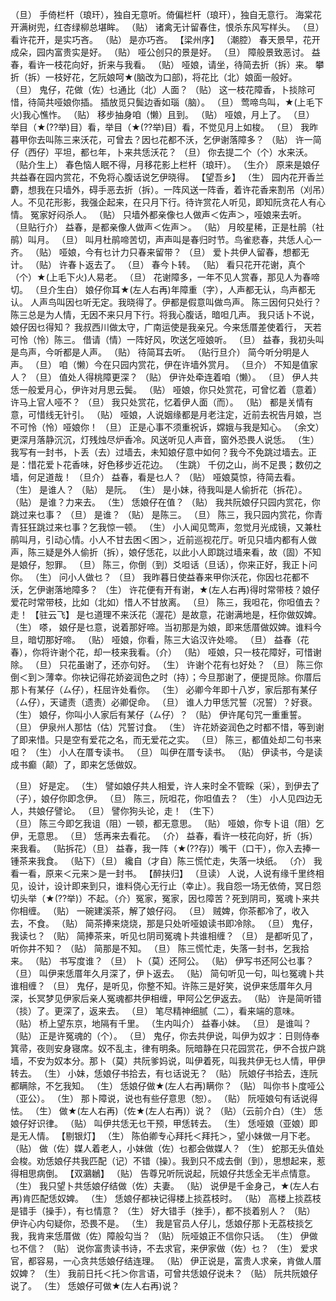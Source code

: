 <!-- { "loadSidebar": true } -->
（旦） 手倚栏杆（琅玕），独自无意听。倚偏栏杆（琅玕），独自无意行。 
 海棠花开满树兜，红杏绿柳总堪眸。 
（贴） 诸禽无计留春住，恨杀东风写样头。 
（旦） 看许花开，是实巧吝。 
（贴） 是亦巧吝。 
【梁州序】
（潮腔） 春天景早，花开成朵，园内富贵实是好。 
（贴） 哑公创只的景是好。 
（旦） 障般景致恶讨。 
 益春，看许一枝花向好，折来与我看。 
（贴） 哑娘，请坐，待简去折（拆）来。 
 攀折（拆）一枝好花，乞阮娘呵★(脑改为口部)，将花比（北）娘面一般好。 
（旦） 鬼仔，花做（佐）乜通比（北）人面？ 
（贴） 这一枝花障香，卜掞除可惜，待简共哑娘你插。 
 插放觅只鬓边香如瑙（脑）。 
（旦） 莺啼鸟叫，★(上毛下火)我心憔怍。 
（贴） 移步抽身咱（懒）且到。 
（贴） 哑娘，月上了。 
（旦） 举目（★(??举)目）看，举目（★(??举)目）看，不觉见月上如梭。 
（旦） 我昨暮甲你去叫陈三来沃花，可曾去？因乜花都不沃，乞伊谢落障多？ 
（贴） 许一简仔（西仔）平坦，都乜年，卜来共恁沃花？ 
（旦） 你去提二个（个）水来沃。 
（贴介生上） 春色恼人眠不得，月移花影上栏杆（琅玕）。 
（生介） 原来是娘仔共益春在园内赏花，不免将心腹话说乞伊晓得。 
【望吾乡】
（生） 园内花开香兰麝，想我在只墙外，碍手恶去折（拆）。一阵风送一阵香，着许花香来割吊（刈吊）人。不见花形影，我强企起来，在只月下行。待许赏花人听见，即知阮贪花人有心情。 
 冤家好闷杀人。 
（贴） 只墙外都亲像乜人做声＜佐声＞，哑娘来去听。 
（旦贴行介） 益春，是都亲像人做声＜佐声＞。 
（贴） 月皎星稀，正是杜鹃（社鹃）叫月。 
（旦） 叫月杜鹃啼苦切，声声叫是春归时节。鸟雀悲春，共恁人心一齐。 
（贴） 哑娘，今有乜计力只春来留带？ 
（旦） 爱卜共伊人留春，想都无计。 
（贴） 许春卜返去了。 
（旦） 春今卜转。 
（贴） 看只花开花谢，真个（个）★(上毛下火)人易老。 
（旦） 花谢障多，一年不见人赏春，那见人为春啼切。 
（旦介生白） 娘仔你耳★(左人右再)年障重（字），人声都无认，鸟声都无认。 
 人声鸟叫因乜听无定。我晓得了。伊都是假意叫做鸟声。 
 陈三因何只处行？ 
 陈三总是为人情，无因不来只月下行。将我心腹话，暗呾几声。 
 我只话卜不说，娘仔因乜得知？ 
 我叔西川做太守，广南运使是我亲兄。今来恁厝差使着行， 
 天若可怜（怜）陈三。 
 借请（情）一阵好风，吹送乞哑娘听。 
（旦） 益春，我初头叫是鸟声，今听都是人声。 
（贴） 待简耳去听。 
（贴行旦介） 简今听分明是人声。 
（旦） 咱（懒）今在只园内赏花，伊在许墙外赏月。 
（旦介） 不知是值家人？ 
（旦） 值处人得桃障更深？ 
（贴） 伊许处牵连着咱（懒）。 
（旦） 伊人共恁一般爱月心，伊许对月思云鬓。 
（贴） 哑娘，你只处赏花，可曾忆着（意着）许马上官人哑不？ 
（旦） 我只处赏花，忆着伊人面（而）。 
（贴） 都是关情有意，可惜线无针引。 
（贴） 哑娘，人说姻缘都是月老注定，近前去祝告月娘，岂不可怜（怜）哑娘你！ 
（旦） 正是心事不须重祝诉，嫦娥与我是知心。 
（余文） 更深月落静沉沉，灯残烛尽炉香冷。风送听见人声音，窗外恐畏人说恁。 
（生） 我写有一封书，卜丢（去）过墙去，未知娘仔意中如何？我今不免跳过墙去。正是：惜花爱卜花香味，好色移步近花边。 
（生跳） 千仞之山，尚不足畏；数仞之墙，何足道哉！ 
（旦介） 益春，看是乜人？ 
（贴） 哑娘莫惊，待简去看。 
（生） 是谁人？ 
（贴） 是阮。 
（生） 是小妹，待我叫是人偷折花（拆花）。 
（贴） 是谁？力来去。 
（生） 恁娘仔在值？ 
（贴） 我共阮娘仔只园内赏花，你跳过来乜事？ 
（旦） 是谁？ 
（贴） 是陈三。 
（旦） 陈三，我只园内赏花，你青青狂狂跳过来乜事？乞我惊一顿。 
（生） 小人闻见莺声，忽觉月光成镜，又兼杜鹃叫月，引动心情。小人不甘去困＜困＞，近前巡视花厅。听见只墙内都有人做声，陈三疑是外人偷折（拆），娘仔恁花，以此小人即跳过墙来看，故（固）不知是娘仔，恕罪。 
（旦） 陈三，你倒（到）爻呾话（旦话），你来正好，我正卜问你。 
（生） 问小人做乜？ 
（旦） 我昨暮日使益春来甲你沃花，你因乜花都不沃，乞伊谢落地障多？ 
（生） 许花便有开有谢，★(左人右再)得时常带枝？娘仔爱花时常带枝，比如（北如）惜人不甘放离。 
（旦） 陈三，我呾花，你呾值去？走！ 
【驻云飞】
 是乜道理不来沃花（渥花）是故意，花谢满地是，枉你做奴婢。 
（生） 嗏， 
 娘仔是乜意，说着那好啼。当初那是为娘，即来恁厝做奴婢。谁料今旦，暗切那好啼。 
（贴） 哑娘，你看，陈三大谄汉许处啼。 
（旦） 益春（花春），你将许谢个花，却一枝来我看。（介） 
（贴） 哑娘，只一枝花障好，可惜谢除。 
（旦） 只花虽谢了，还亦句好。 
（生） 许谢个花有乜好处？ 
（旦） 陈三你倒＜到＞薄幸。你袂记得花娇姿润色之时（持）；今旦那谢了，便提觅除。你厝后那卜有某仔（ㄙ仔），枉屈许处看你。 
（生） 必卿今年即十八岁，家后那有某仔（ㄙ仔），天谴责（遗责）必卿促命。 
（旦） 谁人力甲恁咒誓（况誓）？好衰。 
（生） 娘仔，你叫小人家后有某仔（ㄙ仔）？ 
（贴） 伊许尾句咒一重重誓。 
（旦） 伊泉州人那怙（估）咒誓讨食。 
（生） 许花娇姿润色之时都不惜，等到谢了即来惜。只是空有爱花之名，而无爱花之实。 
（旦） 陈三，都值处却二句书来呾？ 
（生） 小人在厝专读书。 
（旦） 叫伊在厝专读书。 
（贴） 伊读书，今是读成书癫（颠）了，即来乞恁做奴。  
  
（旦） 好是定。 
（生） 譬如娘仔共人相爱，许人来时全不管睬（采），到伊去了（子），娘仔你即念伊。 
（旦） 陈三，阮呾花，你呾值去？ 
（生） 小人见四边无人，共娘仔譬论。 
（旦） 譬你狗头论，走！ 
（生下）  
（旦） 陈三今即乞我诅（阻）一顿，都无意思。 
（贴） 哑娘，你专卜诅（阻）乞伊，无意思。 
（旦） 恁再来去看花。 
（介） 益春，看许一枝花向好，折（拆）来我看。 
（贴拆花）（旦） 益春，我一阵（★(??存)）嘴干（口干），你入去捧一锺茶来我食。 
（贴下）（旦） 纔自（才自）陈三慌忙走，失落一块纸。 
（介） 我看一看，原来＜元来＞是一封书。 
【醉扶归】
（旦读） 人说，人说有缘千里终相见，设计，设计即来到只，谁料侥心无行止（幸止）。我自怨一场无依倚，冥日怨切头举（★(??举)）不起。（介）冤家，冤家，因乜障苦？死到阴司，冤魂卜来共你相缠。 
（贴） 一碗建溪茶，解了娘仔闷。 
（旦） 贼婢，你茶都冷了，收入去，不食。 
（贴） 简茶捧来烧烧，那是只处听哑娘读书即冷除。 
（旦） 鬼仔，我读乜？ 
（贴） 简捧茶来，听见乜阴司冤魂卜共谁相缠？ 
（旦） 是都听见了，听你井不知？ 
（贴） 简那是不知。 
（旦） 陈三慌忙走，失落一封书，乞我拾来。 
（贴） 书写度谁？ 
（旦） 卜（莫）还阿公。 
（贴） 伊写书还阿公乜事？ 
（旦） 叫伊来恁厝年久月深了，伊卜返去。 
（贴） 简句听见一句，叫乜冤魂卜共谁相缠？ 
（旦） 鬼仔，是听见，你整不知。许陈三是好笑，说伊来恁厝年久月深，长冥梦见伊家后亲人冤魂都共伊相缠，甲阿公乞伊返去。 
（贴） 许是简听错（掞）了。更深了，返来去。 
（旦） 笔尽精神细腻（二），看来端的意味。 
（贴） 桥上望东京，地隔有千里。 
（生内叫介） 益春小妹。 
（旦） 是谁叫？ 
（贴） 正是许冤魂的（个）。 
（旦） 鬼仔，你去共伊说，叫伊为奴才：日则侍奉箕帚，夜则安身寝席。奴不乱主，律有明条。阮暗静在只花园赏花，伊不合拔户跳墙，不安为奴本分。那卜（莫）共阮爹妈说，叫伊着死，叫我共伊无乜人情，甲伊转去。 
（生） 小妹，恁娘仔书拾去，有乜话说无？ 
（贴） 阮娘仔书拾去，连阮都瞒除，不乞我知。 
（生） 恁娘仔做★(左人右再)瞒你？ 
（贴） 叫你书卜度哑公（亚公）。 
（生） 那卜障说，说也有些仔意思（恕）。 
（贴） 阮哑娘句有话说得怯。 
（生） 做★(左人右再)（佐★(左人右再)）说？ 
（贴）（云前介白）（生） 恁娘仔好识律。 
（贴） 叫伊共恁无乜干预，甲恁转去。 
（生） 恁哑娘（亚娘）即是无人情。 
【剔银灯】
（生） 陈伯卿专心拜托＜拜托＞，望小妹做一月下老。 
（贴） 做（佐）媒人着老人，小妹做（佐）乜都会做媒人？ 
（生） 蛇那无头值处会梭。劝恁娘仔共我匹配（记）不错（操）。我到只不成去倒（到），思想起来，惹得相思病倒。 
【双鸂鶒】
（贴） 告尊兄听阮说起，阮娘仔共恁全无半点情意。 
（生） 我只望卜共恁娘仔结做（佐）夫妻。 
（贴） 说伊是千金身己，★(左人右再)肯匹配恁奴婢。 
（生） 恁娘仔都袂记得楼上掞荔枝时。 
（贴） 高楼上掞荔枝是错手（操手），有乜情意？ 
（生） 好大错手（挫手），都不掞着别人？ 
（贴） 伊许心内句疑你，恐畏不是。 
（生） 我是官员人仔儿，恁娘仔那卜无荔枝掞乞我，我肯来恁厝做（佐）障般勾当？ 
（贴） 阮哑娘正不信你只话。 
（生） 伊做乜不信？ 
（贴） 说你富贵读书诗，不去求官，来伊家做（佐）乜？ 
（生） 爱求官，都容易，一心贪共恁娘仔结连理。 
（贴） 伊正说是，富贵人求亲，肯做人厝奴婢？ 
（生） 我前日托＜托＞你言语，可曾共恁娘仔说未？ 
（贴） 阮共阮娘仔说了。 
（生） 恁娘仔可做★(左人右再)说？ 
